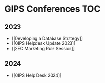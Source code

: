 # GIPS Conferences TOC
## 2023
- [[Developing a Database Strategy]]
- [[GIPS Helpdesk Update 2023]]
- [[SEC Marketing Rule Session]]

## 2024
- [[GIPS Help Desk 2024]]